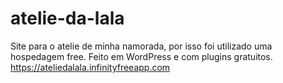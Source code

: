 # atelie-da-lala
Site para o atelie de minha namorada, por isso foi utilizado uma hospedagem free.
Feito em WordPress e com plugins gratuitos.
https://ateliedalala.infinityfreeapp.com
